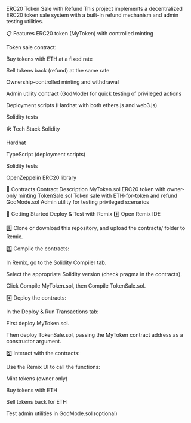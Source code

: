 ERC20 Token Sale with Refund
This project implements a decentralized ERC20 token sale system with a built-in refund mechanism and admin testing utilities.

📋 Features
ERC20 token (MyToken) with controlled minting

Token sale contract:

Buy tokens with ETH at a fixed rate

Sell tokens back (refund) at the same rate

Ownership-controlled minting and withdrawal

Admin utility contract (GodMode) for quick testing of privileged actions

Deployment scripts (Hardhat with both ethers.js and web3.js)

Solidity tests

🛠️ Tech Stack
Solidity

Hardhat

TypeScript (deployment scripts)

Solidity tests

OpenZeppelin ERC20 library

📄 Contracts
Contract	Description
MyToken.sol	ERC20 token with owner-only minting
TokenSale.sol	Token sale with ETH-for-token and refund
GodMode.sol	Admin utility for testing privileged scenarios

🚀 Getting Started
Deploy & Test with Remix
1️⃣ Open Remix IDE

2️⃣ Clone or download this repository, and upload the contracts/ folder to Remix.

3️⃣ Compile the contracts:

In Remix, go to the Solidity Compiler tab.

Select the appropriate Solidity version (check pragma in the contracts).

Click Compile MyToken.sol, then Compile TokenSale.sol.

4️⃣ Deploy the contracts:

In the Deploy & Run Transactions tab:

First deploy MyToken.sol.

Then deploy TokenSale.sol, passing the MyToken contract address as a constructor argument.

5️⃣ Interact with the contracts:

Use the Remix UI to call the functions:

Mint tokens (owner only)

Buy tokens with ETH

Sell tokens back for ETH

Test admin utilities in GodMode.sol (optional)
